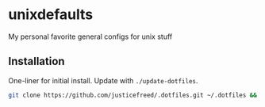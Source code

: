 # unixdefaults

My personal favorite general configs for unix stuff

## Installation

One-liner for initial install.  Update with `./update-dotfiles`.

```bash
git clone https://github.com/justicefreed/.dotfiles.git ~/.dotfiles && chmod u+x ~/.dotfiles/init.sh && ~/.dotfiles/init.sh
```
